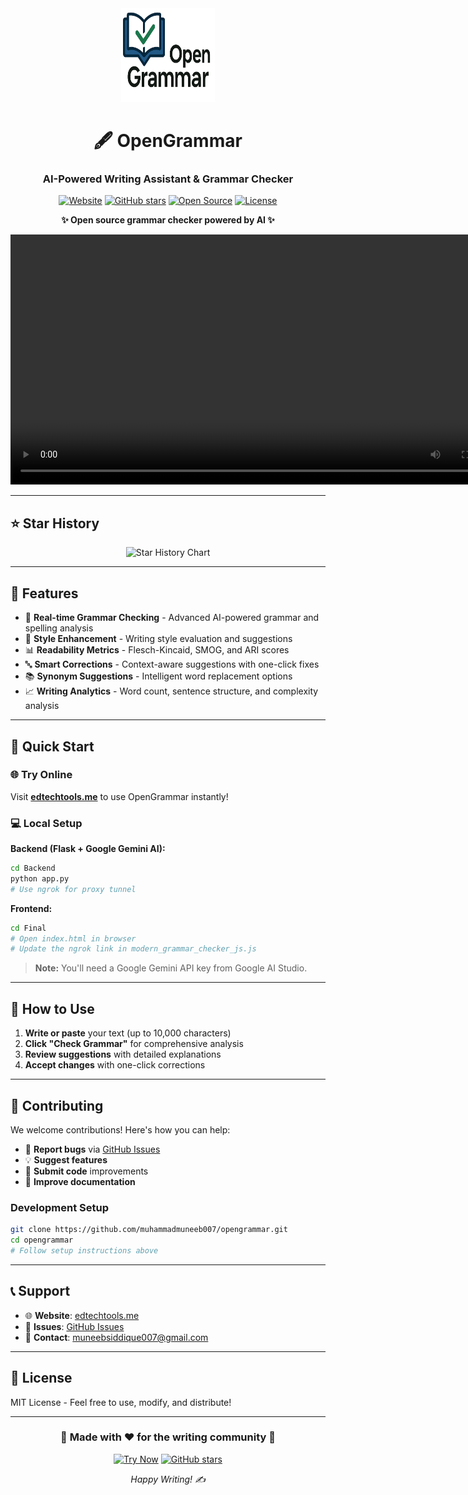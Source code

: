  
<div align="center">
  <img src="logo.PNG" alt="OpenGrammar Logo" width="150" height="150">

  # 🖋️ OpenGrammar
  ### AI-Powered Writing Assistant & Grammar Checker
  
  [![Website](https://img.shields.io/badge/Website-edtechtools.me-blue?style=for-the-badge&logo=firefox&logoColor=white)](https://edtechtools.me)
  [![GitHub stars](https://img.shields.io/github/stars/muhammadmuneeb007/opengrammar?style=for-the-badge&logo=github)](https://github.com/muhammadmuneeb007/opengrammar/stargazers)
  [![Open Source](https://img.shields.io/badge/Open%20Source-❤️-red?style=for-the-badge)](https://github.com/muhammadmuneeb007/opengrammar)
  [![License](https://img.shields.io/badge/License-MIT-green?style=for-the-badge)](LICENSE)
  
  **✨ Open source grammar checker powered by AI ✨**
  
  <video width="800" controls>
    <source src="Video.mp4" type="video/mp4">
    Your browser does not support the video tag.
  </video>
</div>

---

## ⭐ Star History

<div align="center">
  <img src="https://api.star-history.com/svg?repos=muhammadmuneeb007/opengrammar&type=Date" alt="Star History Chart" width="600">
</div>

---

## 🌟 Features

- 🎯 **Real-time Grammar Checking** - Advanced AI-powered grammar and spelling analysis
- 🎨 **Style Enhancement** - Writing style evaluation and suggestions
- 📊 **Readability Metrics** - Flesch-Kincaid, SMOG, and ARI scores
- 🔤 **Smart Corrections** - Context-aware suggestions with one-click fixes
- 📚 **Synonym Suggestions** - Intelligent word replacement options
- 📈 **Writing Analytics** - Word count, sentence structure, and complexity analysis

---

## 🚀 Quick Start

### 🌐 **Try Online**
Visit **[edtechtools.me](https://edtechtools.me)** to use OpenGrammar instantly!

### 💻 **Local Setup**

**Backend (Flask + Google Gemini AI):**
```bash
cd Backend
python app.py
# Use ngrok for proxy tunnel
```

**Frontend:**
```bash
cd Final
# Open index.html in browser
# Update the ngrok link in modern_grammar_checker_js.js
```

> **Note:** You'll need a Google Gemini API key from Google AI Studio.

---

## 📖 How to Use

1. **Write or paste** your text (up to 10,000 characters)
2. **Click "Check Grammar"** for comprehensive analysis
3. **Review suggestions** with detailed explanations
4. **Accept changes** with one-click corrections

---

## 🤝 Contributing

We welcome contributions! Here's how you can help:

- 🐛 **Report bugs** via [GitHub Issues](https://github.com/muhammadmuneeb007/opengrammar/issues)
- 💡 **Suggest features** 
- 🔧 **Submit code** improvements
- 📝 **Improve documentation**

### Development Setup
```bash
git clone https://github.com/muhammadmuneeb007/opengrammar.git
cd opengrammar
# Follow setup instructions above
```

---

## 📞 Support

- 🌐 **Website**: [edtechtools.me](https://edtechtools.me)
- 💬 **Issues**: [GitHub Issues](https://github.com/muhammadmuneeb007/opengrammar/issues)
- 📧 **Contact**: muneebsiddique007@gmail.com

---

## 📜 License

MIT License - Feel free to use, modify, and distribute!

---

<div align="center">
  
  ### 🌟 **Made with ❤️ for the writing community** 🌟
  
  [![Try Now](https://img.shields.io/badge/Try%20Now-edtechtools.me-blue?style=for-the-badge)](https://edtechtools.me)
  [![GitHub stars](https://img.shields.io/github/stars/muhammadmuneeb007/opengrammar?style=social)](https://github.com/muhammadmuneeb007/opengrammar)
  
  *Happy Writing! ✍️*
  
</div>
 
